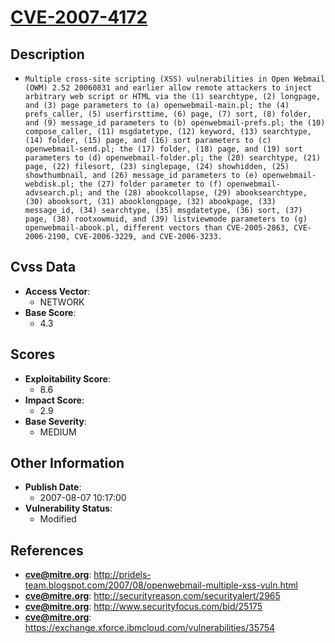 
# [CVE-2007-4172](http://pridels-team.blogspot.com/2007/08/openwebmail-multiple-xss-vuln.html)

## Description

- `Multiple cross-site scripting (XSS) vulnerabilities in Open Webmail (OWM) 2.52 20060831 and earlier allow remote attackers to inject arbitrary web script or HTML via the (1) searchtype, (2) longpage, and (3) page parameters to (a) openwebmail-main.pl; the (4) prefs_caller, (5) userfirsttime, (6) page, (7) sort, (8) folder, and (9) message_id parameters to (b) openwebmail-prefs.pl; the (10) compose_caller, (11) msgdatetype, (12) keyword, (13) searchtype, (14) folder, (15) page, and (16) sort parameters to (c) openwebmail-send.pl; the (17) folder, (18) page, and (19) sort parameters to (d) openwebmail-folder.pl; the (20) searchtype, (21) page, (22) filesort, (23) singlepage, (24) showhidden, (25) showthumbnail, and (26) message_id parameters to (e) openwebmail-webdisk.pl; the (27) folder parameter to (f) openwebmail-advsearch.pl; and the (28) abookcollapse, (29) abooksearchtype, (30) abooksort, (31) abooklongpage, (32) abookpage, (33) message_id, (34) searchtype, (35) msgdatetype, (36) sort, (37) page, (38) rootxowmuid, and (39) listviewmode parameters to (g) openwebmail-abook.pl, different vectors than CVE-2005-2863, CVE-2006-2190, CVE-2006-3229, and CVE-2006-3233.`

## Cvss Data

- **Access Vector**:
  - NETWORK
- **Base Score**:
  - 4.3

## Scores

- **Exploitability Score**:
  - 8.6
- **Impact Score**:
  - 2.9
- **Base Severity**:
  - MEDIUM

## Other Information

- **Publish Date**:
  - 2007-08-07 10:17:00
- **Vulnerability Status**:
  - Modified

## References

- **cve@mitre.org**: http://pridels-team.blogspot.com/2007/08/openwebmail-multiple-xss-vuln.html
- **cve@mitre.org**: http://securityreason.com/securityalert/2965
- **cve@mitre.org**: http://www.securityfocus.com/bid/25175
- **cve@mitre.org**: https://exchange.xforce.ibmcloud.com/vulnerabilities/35754
